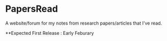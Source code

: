 # PapersRead
A website/forum for my notes from research papers/articles that I've read.

**Expected First Release : Early Feburary
